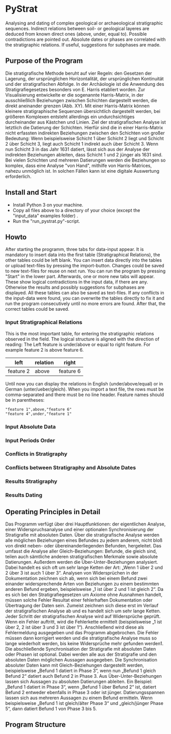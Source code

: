 # PyStrat
Analysing and dating of complex geological or archaeological stratigraphic sequences. Indirect relations between soil- or geological layeres are deduced from known direct ones (above, under, equal to). Possible contradictions are pointed out. Absolute dates or phases are correlated with the stratigraphic relations. If useful, suggestions for subphases are made.

## Purpose of the Program
Die stratigrafische Methode beruht auf vier Regeln: den Gesetzen der Lagerung, der ursprünglichen Horizontalität, der ursprünglichen Kontinuität und der stratigrafischen Abfolge.
In der Archäologie ist die Anwendung des Stratigrafiegesetzes besonders von E. Harris etabliert worden. Zur Visualisierung entwickelte er die sogenannte Harris-Matrix, in der ausschließlich Beziehungen zwischen Schichten dargestellt werden, die direkt aneinander grenzen (Abb. XY). 
Mit einer Harris-Matrix können kleinere stratigraphische Sequenzen übersichtlich dargestellt werden, bei größeren Komplexen entsteht allerdings ein undurchsichtiges durcheinander aus Kästchen und Linien.
Ziel der stratigrafischen Analyse ist letztlich die Datierung der Schichten. Hierfür sind die in einer Harris-Matrix nicht erfassten indirekten Beziehungen zwischen den Schichten von großer Bedeutung: Wenn beispielsweise Schicht 1 über Schicht 2 liegt und Schicht 2 über Schicht 3, liegt auch Schicht 1 indirekt auch über Schicht 3. Wenn nun Schicht 3 in das Jahr 1631 datiert, lässt sich aus der Analyse der indirekten Beziehungen ableiten, dass Schicht 1 und 2 jünger als 1631 sind. Bei vielen Schichten und mehreren Datierungen werden die Beziehungen so komplex, dass eine Analyse "von Hand", mithilfe von Harris-Matrices, nahezu unmöglich ist. In solchen Fällen kann ist eine digitale Auswertung erforderlich.

## Install and Start
- Install Python 3 on your machine.
- Copy all files above to a directory of your choice (except the "input_data" examples folder) .
- Run the "run_pystrat.py"-script.

## Howto
After starting the programm, three tabs for data-input appear. It is mandatory to insert data into the first table (Stratigraphical Relations), the other tables could be left blank. You can insert data directly into the tables or upload text-files by pressing the import-button. Changes could be saved to new text-files for reuse on next run.
You can run the program by pressing "Start" in the lower part. Afterwards, one or more new tabs will appear. These show logical contradictions in the input data, if there are any. Otherwise the results and possibly suggestions for subphases are displayed. All these tables can also be saved as text-files.
If any conflicts in the input-data were found, you can overwrite the tables directly to fix it and run the program consecutively until no more errors are found. After that, the correct tables could be saved.
### Input Stratigraphical Relations
This is the most important table, for entering the stratigraphic relations observed in the field. The logical structure is aligned with the direction of reading: The Left feature is under/above or equal to right feature. For example feature 2 is above feature 6.

| **left** |**relation**|**right**|
--- | --- | ---
feature 2|above|feature 6

Until now you can display the relations in English (under/above/equal) or in German (unter/ueber/gleich). When you import a text file, the rows must be comma-separated and there must be no line header. Feature names should be in parentheses:
    
    "feature 1",above,"feature 6"
    "feature 4",under,"feature 1"

### Input Absolute Data

### Input Periods Order

### Conflicts in Stratigraphy 

### Conflicts between Stratigraphy and Absolute Dates

### Results Stratigraphy

### Results Dating

## Operating Principles in Detail
Das Programm verfügt über drei Hauptfunktionen: der eigentlichen Analyse, einer Widerspruchsanalyse und einer optionalen Synchronisierung der Stratigrafie mit absoluten Daten.
Über die stratigrafische Analyse werden  alle möglichen Beziehungen eines Befundes zu jedem anderem, nicht bloß von direkt neben- oder übereinanderliegenden Befunden, hergeleitet. Das umfasst die Analyse aller Gleich-Beziehungen: Befunde, die gleich sind, teilen auch sämtliche anderen stratigrafischen Merkmale sowie absolute Datierungen. Außerdem werden die Über-Unter-Beziehungen analysiert. Dabei handelt es sich oft um sehr lange Ketten der Art: „Wenn 1 über 2 und 2 über 3 ist auch 1 über 3“.
Analysen von Widersprüchen in der Dokumentation zeichnen sich ab, wenn sich bei einem Befund zwei einander widersprechende Arten von Beziehungen zu einem bestimmten anderen Befund ergeben, beispielsweise „1 ist über 2 und 1 ist gleich 2“. Da es sich bei den Stratigrafiegesetzen um Axiome ohne Ausnahmen handelt, müssen solche Fehler Resultat einer fehlerhaften Dokumentation oder Übertragung der Daten sein. Zumeist zeichnen sich diese erst im Verlauf der stratigrafischen Analyse ab und es handelt sich um sehr lange Ketten.
Jeder Schritt der stratigrafischen Analyse wird auf Widersprüche geprüft. Wenn ein Fehler auftritt, wird die Fehlerkette ermittelt (beispielsweise „1 ist über 2, 2 ist über 3 und 3 ist über 1“). Anschließend wird diese als Fehlermeldung ausgegeben und das Programm abgebrochen. Die Fehler müssen dann korrigiert werden und die stratigrafische Analyse muss so lange wiederholt werden, bis keine Widersprüche mehr gefunden werden1.
Die abschließende Synchronisation der Stratigrafie mit absoluten Daten oder Phasen ist optional. Dabei werden alle aus der Stratigrafie und den absoluten Daten möglichen Aussagen ausgegeben. Die Synchronisation absoluter Daten kann mit Gleich-Beziehungen dargestellt werden, beispielsweise „Befund 1 datiert in Phase 3“, wenn nun „Befund 1 gleich Befund 2“ datiert auch Befund 2 in Phase 3. Aus Über-Unter-Beziehungen lassen sich Aussagen zu absoluten Datierungen ableiten. Ein Beispiel: „Befund 1 datiert in Phase 3“, wenn „Befund 1 über Befund 2“ ist, datiert Befund 2 entweder ebenfalls in Phase 3 oder ist jünger. Datierungsspannen lassen sich aus mehreren Aussagen zu einem Befund ermitteln. Wenn beispielsweise „Befund 1 ist gleich/älter Phase 3“ und „gleich/jünger Phase 5“, dann datiert Befund 1 von Phase 3 bis 5.

## Program Structure
